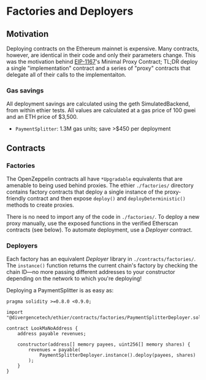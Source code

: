 # Factories and Deployers

## Motivation

Deploying contracts on the Ethereum mainnet is expensive. Many contracts,
however, are identical in their code and only their parameters change. This was
the motivation behind [EIP-1167](https://eips.ethereum.org/EIPS/eip-1167)'s
Minimal Proxy Contract; TL;DR deploy a single "implementation" contract and a
series of "proxy" contracts that delegate all of their calls to the
implementaiton.

### Gas savings

All deployment savings are calculated using the geth SimulatedBackend, from
within ethier tests. All values are calculated at a gas price of 100 gwei and an
ETH price of $3,500.

* `PaymentSplitter`: 1.3M gas units; save >$450 per deployment

## Contracts

### Factories

The OpenZeppelin contracts all have `*Upgradable` equivalents that are amenable
to being used behind proxies. The ethier `./factories/` directory contains
factory contracts that deploy a single instance of the proxy-friendly contract
and then expose `deploy()` and `deployDeterministic()` methods to create
proxies.

There is no need to import any of the code in `./factories/`. To deploy a new
proxy manually, use the exposed functions in the verified Etherscan contracts
(see below). To automate deployment, use a _Deployer_ contract.

### Deployers

Each factory has an equivalent _Deployer_ library in `./contracts/factories/`.
The `instance()` function returns the current chain's factory by checking the
chain ID—no more passing different addresses to your constructor depending on
the network to which you're deploying!

Deploying a PaymentSplitter is as easy as:

```Solidity
pragma solidity >=0.8.0 <0.9.0;

import "@divergencetech/ethier/contracts/factories/PaymentSplitterDeployer.sol";

contract LookMaNoAddress {
    address payable revenues;

    constructor(address[] memory payees, uint256[] memory shares) {
        revenues = payable(
            PaymentSplitterDeployer.instance().deploy(payees, shares)
        );
    }
}
```
